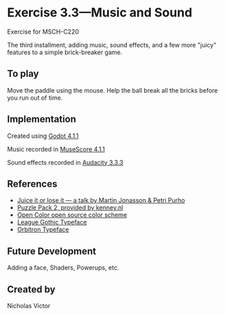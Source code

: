 # Exercise 3.3—Music and Sound

Exercise for MSCH-C220

The third installment, adding music, sound effects, and a few more "juicy" features to a simple brick-breaker game.

## To play

Move the paddle using the mouse. Help the ball break all the bricks before you run out of time.


## Implementation

Created using [Godot 4.1.1](https://godotengine.org/download)

Music recorded in [MuseScore 4.1.1](https://musescore.org/en)

Sound effects recorded in [Audacity 3.3.3](https://www.audacityteam.org/)

## References
 * [Juice it or lose it — a talk by Martin Jonasson & Petri Purho](https://www.youtube.com/watch?v=Fy0aCDmgnxg)
 * [Puzzle Pack 2, provided by kenney.nl](https://kenney.nl/assets/puzzle-pack-2)
 * [Open Color open source color scheme](https://yeun.github.io/open-color/)
 * [League Gothic Typeface](https://www.theleagueofmoveabletype.com/league-gothic)
 * [Orbitron Typeface](https://www.theleagueofmoveabletype.com/orbitron)
 
 ## Future Development

Adding a face, Shaders, Powerups, etc.

## Created by 

Nicholas Victor

